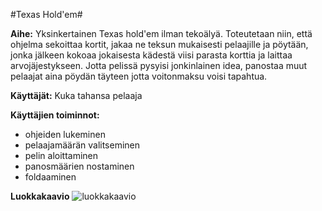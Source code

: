 
#Texas Hold'em#

**Aihe:** Yksinkertainen Texas hold'em ilman tekoälyä. Toteutetaan niin, että ohjelma sekoittaa kortit, jakaa ne teksun mukaisesti pelaajille ja pöytään, jonka jälkeen kokoaa jokaisesta kädestä viisi parasta korttia ja laittaa arvojäjestykseen. Jotta pelissä pysyisi jonkinlainen idea, panostaa muut pelaajat aina pöydän täyteen jotta voitonmaksu voisi tapahtua.

**Käyttäjät:** Kuka tahansa pelaaja

**Käyttäjien toiminnot:** 

- ohjeiden lukeminen
- pelaajamäärän valitseminen
- pelin aloittaminen
- panosmäärien nostaminen 
- foldaaminen



**Luokkakaavio**
![luokkakaavio]()


